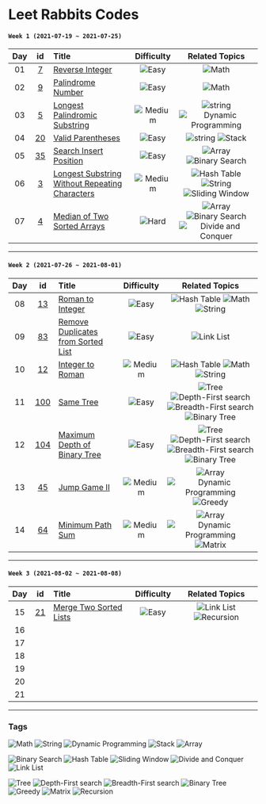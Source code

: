 # Leet Rabbits Codes

#### `Week 1 (2021-07-19 ~ 2021-07-25)`

[7]: https://leetcode.com/problems/reverse-integer/
[9]: https://leetcode.com/problems/palindrome-number/
[5]: https://leetcode.com/problems/palindrome-number/
[20]: https://leetcode.com/problems/valid-parentheses/
[35]: https://leetcode.com/problems/search-insert-position/
[3]: https://leetcode.com/problems/longest-substring-without-repeating-characters/
[4]: https://leetcode.com/problems/median-of-two-sorted-arrays/

| Day |    id    | Title                                                                     |    Difficulty     |                                      Related Topics                                       |
| :-: | :------: | :------------------------------------------------------------------------ | :---------------: | :---------------------------------------------------------------------------------------: |
| 01  |  [7][7]  | [Reverse Integer](<./2021-07-19%20(day1)>)                                |   ![Easy][easy]   |                                       ![Math][math]                                       |
| 02  |  [9][9]  | [Palindrome Number](<./2021-07-20%20(day2)>)                              |   ![Easy][easy]   |                                       ![Math][math]                                       |
| 03  |  [5][5]  | [Longest Palindromic Substring](<./2021-07-21%20(day3)>)                  | ![Medium][medium] |               ![string][string] ![Dynamic Programming][dynamic-programming]               |
| 04  | [20][20] | [Valid Parentheses](<./2021-07-22%20(day4)>)                              |   ![Easy][easy]   |                             ![string][string] ![Stack][stack]                             |
| 05  | [35][35] | [Search Insert Position](<./2021-07-23%20(day5)>)                         |   ![Easy][easy]   |                      ![Array][array] ![Binary Search][binary-search]                      |
| 06  |  [3][3]  | [Longest Substring Without Repeating Characters](<./2021-07-24%20(day6)>) | ![Medium][medium] |       ![Hash Table][hash-table] ![String][string] ![Sliding Window][sliding-window]       |
| 07  |  [4][4]  | [Median of Two Sorted Arrays](<./2021-07-25%20(day7)>)                    |   ![Hard][hard]   | ![Array][array] ![Binary Search][binary-search] ![Divide and Conquer][divide-and-conquer] |

---

#### `Week 2 (2021-07-26 ~ 2021-08-01)`

[13]: https://leetcode.com/problems/roman-to-integer/
[64]: https://leetcode.com/problems/minimum-path-sum/
[45]: https://leetcode.com/problems/jump-game-ii/
[83]: https://leetcode.com/problems/remove-duplicates-from-sorted-list/
[12]: https://leetcode.com/problems/integer-to-roman/
[100]: https://leetcode.com/problems/same-tree/
[104]: https://leetcode.com/problems/maximum-depth-of-binary-tree/

| Day |     id     | Title                                                         |    Difficulty     |                                                          Related Topics                                                           |
| :-: | :--------: | :------------------------------------------------------------ | :---------------: | :-------------------------------------------------------------------------------------------------------------------------------: |
| 08  |  [13][13]  | [Roman to Integer](<./2021-07-26%20(day8)>)                   |   ![Easy][easy]   |                                     ![Hash Table][hash-table] ![Math][math] ![String][string]                                     |
| 09  |  [83][83]  | [Remove Duplicates from Sorted List](<./2021-07-27%20(day9)>) |   ![Easy][easy]   |                                                      ![Link List][link-list]                                                      |
| 10  |  [12][12]  | [Integer to Roman](<./2021-07-28%20(day10)>)                  | ![Medium][medium] |                                     ![Hash Table][hash-table] ![Math][math] ![String][string]                                     |
| 11  | [100][100] | [Same Tree](<./2021-07-29%20(day11)>)                         |   ![Easy][easy]   | ![Tree][tree] ![Depth-First search][depth-first-search] ![Breadth-First search][breadth-first-search] ![Binary Tree][binary-tree] |
| 12  | [104][104] | [Maximum Depth of Binary Tree](<./2021-07-30%20(day12)>)      |   ![Easy][easy]   | ![Tree][tree] ![Depth-First search][depth-first-search] ![Breadth-First search][breadth-first-search] ![Binary Tree][binary-tree] |
| 13  |  [45][45]  | [Jump Game II](<./2021-07-31%20(day13)>)                      | ![Medium][medium] |                           ![Array][array] ![Dynamic Programming][dynamic-programming] ![Greedy][greedy]                           |
| 14  |  [64][64]  | [Minimum Path Sum](<./2021-08-01%20(day14)>)                  | ![Medium][medium] |                           ![Array][array] ![Dynamic Programming][dynamic-programming] ![Matrix][matrix]                           |

---

#### `Week 3 (2021-08-02 ~ 2021-08-08)`

[21]: https://leetcode.com/problems/merge-two-sorted-lists/

| Day |    id    | Title                                              |  Difficulty   |                 Related Topics                  |
| :-: | :------: | :------------------------------------------------- | :-----------: | :---------------------------------------------: |
| 15  | [21][21] | [Merge Two Sorted Lists](<./2021-08-02%20(day15)>) | ![Easy][easy] | ![Link List][link-list] ![Recursion][recursion] |
| 16  |          | [](<./2021-08-03%20(day16)>)                       |               |                                                 |
| 17  |          | [](<./2021-08-04%20(day17)>)                       |               |                                                 |
| 18  |          | [](<./2021-08-05%20(day18)>)                       |               |                                                 |
| 19  |          | [](<./2021-08-06%20(day19)>)                       |               |                                                 |
| 20  |          | [](<./2021-08-07%20(day20)>)                       |               |                                                 |
| 21  |          | [](<./2021-08-08%20(day21)>)                       |               |                                                 |

---

[easy]: https://img.shields.io/badge/-Easy-brightgreen
[medium]: https://img.shields.io/badge/-Medium-orange
[hard]: https://img.shields.io/badge/-Hard-red

### Tags

[math]: https://img.shields.io/badge/-Math-FFCDD2
[string]: https://img.shields.io/badge/-String-F8BBD0
[dynamic-programming]: https://img.shields.io/badge/-Dynamic%20Programming-E1BEE7
[stack]: https://img.shields.io/badge/-Stack-D1C4E9
[array]: https://img.shields.io/badge/-Array-C5CAE9
[binary-search]: https://img.shields.io/badge/-Binary%20Search-BBDEFB
[hash-table]: https://img.shields.io/badge/-Hash%20Table-B3E5FC
[sliding-window]: https://img.shields.io/badge/-Sliding%20Window-B2EBF2
[divide-and-conquer]: https://img.shields.io/badge/-Divide%20and%20Conquer-B2DFDB
[link-list]: https://img.shields.io/badge/-Link%20List-C8E6C9
[tree]: https://img.shields.io/badge/-Tree-DCEDC8
[depth-first-search]: https://img.shields.io/badge/-Depth%20First%20Search-F0F4C3
[breadth-first-search]: https://img.shields.io/badge/-breadth%20First%20Search-FFF9C4
[binary-tree]: https://img.shields.io/badge/-Binary%20Tree-FFECB3
[greedy]: https://img.shields.io/badge/-Greedy-FFE0B2
[matrix]: https://img.shields.io/badge/-Matrix-FFCCBC
[recursion]: https://img.shields.io/badge/-Recursion-D7CCC8

![Math][math]
![String][string]
![Dynamic Programming][dynamic-programming]
![Stack][stack]
![Array][array]

![Binary Search][binary-search]
![Hash Table][hash-table]
![Sliding Window][sliding-window]
![Divide and Conquer][divide-and-conquer]
![Link List][link-list]

![Tree][tree]
![Depth-First search][depth-first-search]
![Breadth-First search][breadth-first-search]
![Binary Tree][binary-tree]
![Greedy][greedy]
![Matrix][matrix]
![Recursion][recursion]
